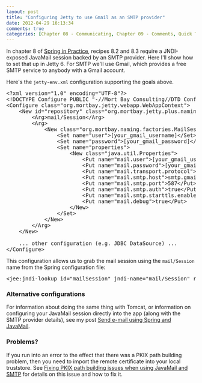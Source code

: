```yaml
---
layout: post
title: "Configuring Jetty to use Gmail as an SMTP provider"
date: 2012-04-29 16:13:34
comments: true
categories: [Chapter 08 - Communicating, Chapter 09 - Comments, Quick Tips]
---
```

In chapter 8 of <a href="http://www.manning.com/wheeler/">Spring in Practice</a>, recipes 8.2 and 8.3 require a JNDI-exposed JavaMail session backed by an SMTP provider. Here I'll show how to set that up in Jetty 6. For SMTP we'll use Gmail, which provides a free SMTP service to anybody with a Gmail account.

Here's the <code>jetty-env.xml</code> configuration supporting the goals above.

<pre>&lt;?xml version="1.0" encoding="UTF-8"?&gt;
&lt;!DOCTYPE Configure PUBLIC "-//Mort Bay Consulting//DTD Configure//EN" "http://jetty.mortbay.org/configure.dtd"&gt;
&lt;Configure class="org.mortbay.jetty.webapp.WebAppContext"&gt;
    &lt;New id="repository" class="org.mortbay.jetty.plus.naming.Resource"&gt;
        &lt;Arg&gt;mail/Session&lt;/Arg&gt;
        &lt;Arg&gt;
            &lt;New class="org.mortbay.naming.factories.MailSessionReference"&gt;
                &lt;Set name="user"&gt;[your_gmail_username]&lt;/Set&gt;
                &lt;Set name="password"&gt;[your_gmail_password]&lt;/Set&gt;
                &lt;Set name="properties"&gt;
                    &lt;New class="java.util.Properties"&gt;
                        &lt;Put name="mail.user"&gt;[your_gmail_username]&lt;/Put&gt;
                        &lt;Put name="mail.password"&gt;[your_gmail_password]&lt;/Put&gt;
                        &lt;Put name="mail.transport.protocol"&gt;smtp&lt;/Put&gt;
                        &lt;Put name="mail.smtp.host"&gt;smtp.gmail.com&lt;/Put&gt;
                        &lt;Put name="mail.smtp.port"&gt;587&lt;/Put&gt;
                        &lt;Put name="mail.smtp.auth"&gt;true&lt;/Put&gt;
                        &lt;Put name="mail.smtp.starttls.enable"&gt;true&lt;/Put&gt;
                        &lt;Put name="mail.debug"&gt;true&lt;/Put&gt;
                    &lt;/New&gt;
                &lt;/Set&gt;
            &lt;/New&gt;
        &lt;/Arg&gt;
    &lt;/New&gt;

    ... other configuration (e.g. JDBC DataSource) ...
&lt;/Configure&gt;</pre>

This configuration allows us to grab the mail session using the <code>mail/Session</code> name from the Spring configuration file:

<pre>&lt;jee:jndi-lookup id="mailSession" jndi-name="mail/Session" resource-ref="true" /&gt;</pre>

<h3>Alternative configurations</h3>

For information about doing the same thing with Tomcat, or information on configuring your JavaMail session directly into the app (along with the SMTP provider details), see my post <a href="http://springinpractice.com/2008/05/15/send-e-mail-using-spring-and-javamail/">Send e-mail using Spring and JavaMail</a>.

<h3>Problems?</h3>

If you run into an error to the effect that there was a PKIX path building problem, then you need to import the remote certificate into your local truststore. See <a href="http://springinpractice.com/2012/04/29/fixing-pkix-path-building-issues-when-using-javamail-and-smtp/">Fixing PKIX path building issues when using JavaMail and SMTP</a> for details on this issue and how to fix it.
